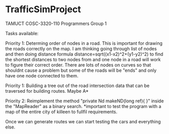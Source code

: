 # TrafficSimProject
TAMUCT COSC-3320-110 Programmers Group 1

Tasks available:

Priority 1: Determing order of nodes in a road. This is important for drawing the roads correctly on the map.
I am thinking going through list of nodes and then doing distance formula distance=sqrt((x1-x2)^2+(y1-y2)^2)
to find the shortest distances to two nodes from and one node in a road will work to figure their correct order.
There are lots of nodes on curves so that shouldnt cause a problem but some of the roads will be "ends" and only have one node connected to them. 

Priority 1: Building a tree out of the road intersection data that can be traversed for building routes.
Maybe A*

Priority 2: Reimplement the method "private Nd makeND(long ref){ }" inside the "MapReader" as a binary search. 
*important to test the program with a map of the entire city of killeen to fullfil requirements. 

Once we can generate routes we can start testing the cars and everything else.
